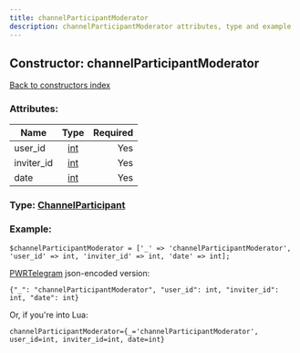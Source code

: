 ```yaml
---
title: channelParticipantModerator
description: channelParticipantModerator attributes, type and example
---
```

## Constructor: channelParticipantModerator  
[Back to constructors index](index.md)



### Attributes:

| Name     |    Type       | Required |
|----------|:-------------:|---------:|
|user\_id|[int](../types/int.md) | Yes|
|inviter\_id|[int](../types/int.md) | Yes|
|date|[int](../types/int.md) | Yes|



### Type: [ChannelParticipant](../types/ChannelParticipant.md)


### Example:

```
$channelParticipantModerator = ['_' => 'channelParticipantModerator', 'user_id' => int, 'inviter_id' => int, 'date' => int];
```  

[PWRTelegram](https://pwrtelegram.xyz) json-encoded version:

```
{"_": "channelParticipantModerator", "user_id": int, "inviter_id": int, "date": int}
```


Or, if you're into Lua:  


```
channelParticipantModerator={_='channelParticipantModerator', user_id=int, inviter_id=int, date=int}

```


